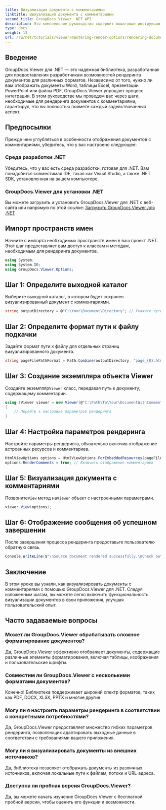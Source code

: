 ```yaml
---
title: Визуализация документа с комментариями
linktitle: Визуализация документа с комментариями
second_title: GroupDocs.Viewer .NET API
description: Это комплексное руководство содержит пошаговые инструкции по визуализации документов с комментариями в приложениях .NET с использованием библиотеки GroupDocs.Viewer.
type: docs
weight: 13
url: /ru/net/tutorials/viewer/mastering-render-options/rendering-document-comments/
---
```

## Введение

GroupDocs.Viewer для .NET — это надежная библиотека, разработанная для предоставления разработчикам возможностей рендеринга документов для различных форматов. Независимо от того, нужно ли вам отображать документы Word, таблицы Excel, презентации PowerPoint или файлы PDF, GroupDocs.Viewer упрощает процесс интеграции. В этом руководстве мы проведем вас через шаги, необходимые для рендеринга документов с комментариями, гарантируя, что вы полностью поймете каждый задействованный аспект.

## Предпосылки
Прежде чем углубляться в особенности отображения документов с комментариями, убедитесь, что у вас настроено следующее:

### Среда разработки .NET
Убедитесь, что у вас есть среда разработки, готовая для .NET. Вам понадобится совместимая IDE, такая как Visual Studio, а также .NET SDK, установленная на вашем компьютере.

### GroupDocs.Viewer для установки .NET
Вы можете загрузить и установить GroupDocs.Viewer для .NET с веб-сайта или напрямую по этой ссылке:
[Загрузить GroupDocs.Viewer для .NET](https://releases.groupdocs.com/viewer/net/)

## Импорт пространств имен
Начните с импорта необходимых пространств имен в ваш проект .NET. Этот шаг предоставляет вам доступ к классам и методам, необходимым для рендеринга документов.

```csharp
using System;
using System.IO;
using GroupDocs.Viewer.Options;
```

## Шаг 1: Определите выходной каталог
Выберите выходной каталог, в котором будет сохранен визуализированный документ с комментариями.

```csharp
string outputDirectory = @"C:\Your\Document\Directory"; // Укажите путь к каталогу
```

## Шаг 2: Определите формат пути к файлу подкачки
Задайте формат пути к файлу для отдельных страниц визуализированного документа.

```csharp
string pageFilePathFormat = Path.Combine(outputDirectory, "page_{0}.html");
```

## Шаг 3: Создание экземпляра объекта Viewer
 Создайте экземпляр`Viewer` класс, передавая путь к документу, содержащему комментарии.

```csharp
using (Viewer viewer = new Viewer(@"C:\Path\To\Your\DocumentWithComments.docx"))
{
    // Перейти к настройке параметров рендеринга
}
```

## Шаг 4: Настройка параметров рендеринга
Настройте параметры рендеринга, обязательно включив отображение встроенных ресурсов и комментариев.

```csharp
HtmlViewOptions options = HtmlViewOptions.ForEmbeddedResources(pageFilePathFormat);
options.RenderComments = true; // Включить отображение комментариев
```

## Шаг 5: Визуализация документа с комментариями
 Позвоните`View` метод на`Viewer` объект с настроенными параметрами.

```csharp
viewer.View(options);
```

## Шаг 6: Отображение сообщения об успешном завершении
После завершения процесса рендеринга предоставьте пользователю обратную связь.

```csharp
Console.WriteLine($"\nSource document rendered successfully.\nCheck output in {outputDirectory}.");
```

## Заключение
В этом уроке вы узнали, как визуализировать документы с комментариями с помощью GroupDocs.Viewer для .NET. Следуя изложенным шагам, вы можете легко включить функциональность визуализации документов в свои приложения, улучшая пользовательский опыт.

## Часто задаваемые вопросы

### Может ли GroupDocs.Viewer обрабатывать сложное форматирование документов?
Да, GroupDocs.Viewer эффективно отображает документы, содержащие различные элементы форматирования, включая таблицы, изображения и пользовательские шрифты.

### Совместим ли GroupDocs.Viewer с несколькими форматами документов?
Конечно! Библиотека поддерживает широкий спектр форматов, таких как PDF, DOCX, XLSX, PPTX и многие другие.

### Могу ли я настроить параметры рендеринга в соответствии с конкретными потребностями?
Да, GroupDocs.Viewer предоставляет множество гибких параметров рендеринга, позволяющих адаптировать выходные данные в соответствии с требованиями вашего приложения.

### Могу ли я визуализировать документы из внешних источников?
Да, библиотека позволяет отображать документы из различных источников, включая локальные пути к файлам, потоки и URL-адреса.

### Доступна ли пробная версия GroupDocs.Viewer?
Да, вы можете начать изучение GroupDocs.Viewer с бесплатной пробной версии, чтобы оценить его функции и возможности.